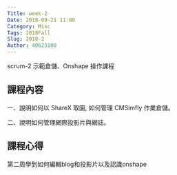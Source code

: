 ```yaml
---
Title: week-2
Date: 2018-09-21 11:00
Category: Misc
Tags: 2018Fall
Slug: 2018-2
Author: 40623108
---
```


scrum-2 示範倉儲、Onshape 操作課程

<!-- PELICAN_END_SUMMARY -->

課程內容
----

一、說明如何以 ShareX 取圖, 如何管理 CMSimfly 作業倉儲。

二、說明如何管理網際投影片與網誌。

課程心得
----
第二周學到如何編輯blog和投影片以及認識onshape




